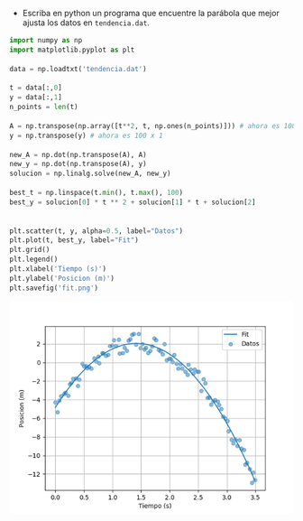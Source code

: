 * Escriba en python un programa que encuentre la parábola que mejor ajusta los datos en `tendencia.dat`.

```python
import numpy as np
import matplotlib.pyplot as plt

data = np.loadtxt('tendencia.dat')

t = data[:,0]
y = data[:,1]
n_points = len(t)

A = np.transpose(np.array([t**2, t, np.ones(n_points)])) # ahora es 100 x 3
y = np.transpose(y) # ahora es 100 x 1

new_A = np.dot(np.transpose(A), A)
new_y = np.dot(np.transpose(A), y)
solucion = np.linalg.solve(new_A, new_y)

best_t = np.linspace(t.min(), t.max(), 100)
best_y = solucion[0] * t ** 2 + solucion[1] * t + solucion[2]


plt.scatter(t, y, alpha=0.5, label="Datos")
plt.plot(t, best_y, label="Fit")
plt.grid()
plt.legend()
plt.xlabel('Tiempo (s)')
plt.ylabel('Posicion (m)')
plt.savefig('fit.png')


```

![fit](fit.png)




